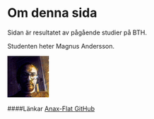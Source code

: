 Om denna sida
==============================================

Sidan är resultatet av pågående studier på BTH.

Studenten heter Magnus Andersson.

![Profilbild](../htdocs/img/magnusprofil.jpg)

####Länkar
[Anax-Flat GitHub](https://github.com/bredsjomagnus/anax-flat)
<!--* [Tema](https://github.com/bredsjomagnus/anax-flat-theme)-->

<!-- The primary focus of this site is to:

* To be used in teaching the [dbwebb course design](http://dbwebb.se/design).

The source for this site is available on GitHub in [canax/anax-flat](git@github.com:canax/anax-flat.git).

This site is produced by [Mikael Roos](https://mikaelroos.se) (mos@dbwebb.se). -->
